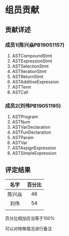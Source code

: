 # 组员贡献

## 贡献详述

### 成员1(陈兴焱PB19051157)

1. ASTCompoundStmt
2. ASTExpressionStmt
3. ASTSelectionStmt
4. ASTIterationStmt
5. ASTReturnStmt
6. ASTAdditiveExpression
7. ASTTerm
8. ASTCall

### 成员2(刘伟PB19051195)

1. ASTProgram
2. ASTNum
3. ASTVarDeclaration
4. ASTFunDeclaration
5. ASTParam
6. ASTVar
7. ASTAssignExpression
8. ASTSimpleExpression


## 评定结果

|  名字  | 百分比 |
| :----: | :----: |
| 陈兴焱 |   46   |
|  刘伟  |   54   |
|        |        |

百分比相加应当等于100%

可以对特殊情况进行备注
